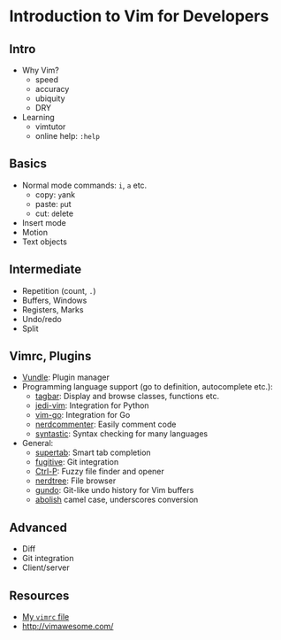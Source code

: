 # Introduction to Vim for Developers

## Intro
- Why Vim?
    - speed
    - accuracy
    - ubiquity
    - DRY
- Learning
    - vimtutor
    - online help: `:help`

## Basics
- Normal mode commands: `i`, `a` etc.
    - copy: `y`ank
    - paste: `p`ut
    - cut: `d`elete
- Insert mode
- Motion
- Text objects

## Intermediate
- Repetition (count, `.`)
- Buffers, Windows
- Registers, Marks
- Undo/redo
- Split

## Vimrc, Plugins
- [Vundle](https://github.com/gmarik/Vundle.vim): Plugin manager
- Programming language support (go to definition, autocomplete etc.):
    - [tagbar](https://github.com/majutsushi/tagbar): Display and browse classes, functions etc.
    - [jedi-vim](https://github.com/jedi-vim): Integration for Python
    - [vim-go](https://github.com/fatih/vim-go): Integration for Go
    - [nerdcommenter](https://github.com/scrooloose/nerdcommenter): Easily comment code
    - [syntastic](https://github.com/vim-syntastic/syntastic): Syntax checking for many languages
- General:
    - [supertab](https://github.com/ervandew/supertab): Smart tab completion
    - [fugitive](https://github.com/tpope/vim-fugitive): Git integration
    - [Ctrl-P](https://github.com/ctrlpvim/ctrlp.vim): Fuzzy file finder and opener
    - [nerdtree](https://github.com/scrooloose/nerdtree): File browser
    - [gundo](https://github.com/sjl/gundo.vim): Git-like undo history for Vim buffers
    - [abolish](https://github.com/tpope/vim-abolish) camel case, underscores conversion

## Advanced
- Diff
- Git integration
- Client/server

## Resources
- [My `vimrc` file](https://github.com/gavrie/vim/blob/master/vimrc)
- http://vimawesome.com/
